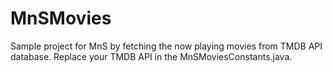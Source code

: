 # MnSMovies
Sample project for MnS by fetching the now playing movies from TMDB API database. 
Replace your TMDB API in the MnSMoviesConstants.java.
